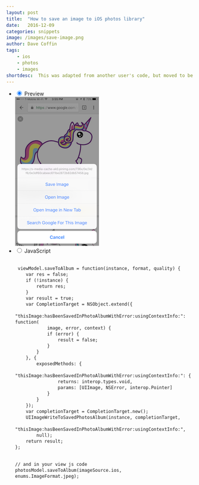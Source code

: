 ```yaml
---
layout: post
title:  "How to save an image to iOS photos library"
date:   2016-12-09
categories: snippets
image: /images/save-image.png
author: Dave Coffin
tags: 
    - ios
    - photos
    - images
shortdesc: 	This was adapted from another user's code, but moved to be in your photos view model rather than editing the image-source module itself.
---
```

<ul class="tabs clearfix">
<li>
    <input type="radio" name="tabs" id="tab1" checked />
    <label for="tab1">Preview</label>
    <div id="tab-content1" class="tab-content">
        <img src="/images/save-image.png">
    </div>
</li>    
<li>
    <input type="radio" name="tabs" id="tab2" />
    <label for="tab2">JavaScript</label>
    <div id="tab-content2" class="tab-content">
      <p>
      <pre class="language-html">
        <code>
 viewModel.saveToAlbum = function(instance, format, quality) {
    var res = false;
    if (!instance) {
        return res;
    }
    var result = true;
    var CompletionTarget = NSObject.extend({
        &#x22;thisImage:hasBeenSavedInPhotoAlbumWithError:usingContextInfo:&#x22;: function(
            image, error, context) {
            if (error) {
                result = false;
            }
        }
    }, {
        exposedMethods: {
            &#x22;thisImage:hasBeenSavedInPhotoAlbumWithError:usingContextInfo:&#x22;: {
                returns: interop.types.void,
                params: [UIImage, NSError, interop.Pointer]
            }
        }
    });
    var completionTarget = CompletionTarget.new();
    UIImageWriteToSavedPhotosAlbum(instance, completionTarget,
        &#x22;thisImage:hasBeenSavedInPhotoAlbumWithError:usingContextInfo:&#x22;,
        null);
    return result;
};

// and in your view js code
photosModel.saveToAlbum(imageSource.ios, enums.ImageFormat.jpeg);
        </code>
    </pre>
   </p>
</div>
</li>

</ul>
